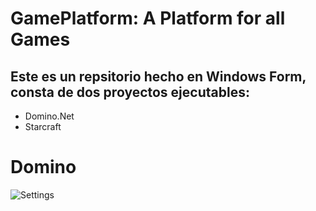 # GamePlatform: A Platform for all Games
## Este es un repsitorio hecho en Windows Form, consta de dos proyectos ejecutables:
 
 - Domino.Net
 - Starcraft
 
 # Domino
 
 
 ![Settings](https://user-images.githubusercontent.com/96163553/179044833-734a1429-638c-490c-aa09-721ba9b121a4.png)
